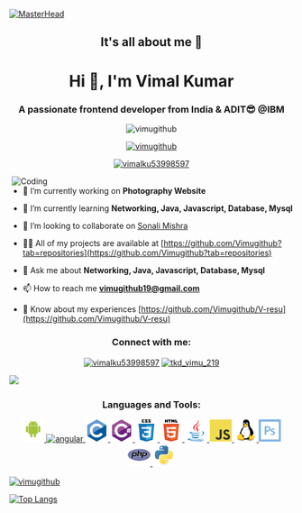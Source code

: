 [![MasterHead](https://www.beamstacks.com/blog/wp-content/uploads/2017/09/cloud-computing-banners-1024x283.jpg)](https://vimugithub.io)

<h2 align="center"> It's all about me 🤝</h2>
<h1 align="center">Hi 👋, I'm Vimal Kumar</h1>
<h3 align="center">A passionate frontend developer from India & ADIT😎 @IBM</h3>


<p align="center"> <img src="https://komarev.com/ghpvc/?username=vimugithub&label=Profile%20views&color=0e75b6&style=flat" alt="vimugithub" /> </p>

<p align="center"> <a href="https://github.com/ryo-ma/github-profile-trophy"><img src="https://github-profile-trophy.vercel.app/?username=vimugithub" alt="vimugithub" /></a> </p>

<p align="center"> <a href="https://twitter.com/vimalku53998597" target="blank"><img src="https://img.shields.io/twitter/follow/vimalku53998597?logo=twitter&style=for-the-badge" alt="vimalku53998597" /></a> </p>

<img align="right" alt="Coding" width="500" src="https://www.lambdatest.com/resources/images/news24.gif">


- 🔭 I’m currently working on **Photography Website**

- 🌱 I’m currently learning **Networking, Java, Javascript, Database, Mysql**

- 👯 I’m looking to collaborate on [Sonali Mishra](https://github.com/Missonali)

- 👨‍💻 All of my projects are available at [https://github.com/Vimugithub?tab=repositories](https://github.com/Vimugithub?tab=repositories)

- 💬 Ask me about **Networking, Java, Javascript, Database, Mysql**

- 📫 How to reach me **vimugithub19@gmail.com**

- 📄 Know about my experiences [https://github.com/Vimugithub/V-resu](https://github.com/Vimugithub/V-resu)

<h3 align="center">Connect with me:</h3>
<p align="center">
<a href="https://twitter.com/vimalku53998597" target="blank"><img align="center" src="https://raw.githubusercontent.com/rahuldkjain/github-profile-readme-generator/master/src/images/icons/Social/twitter.svg" alt="vimalku53998597" height="30" width="40" /></a>
<a href="https://instagram.com/tkd_vimu_219" target="blank"><img align="center" src="https://raw.githubusercontent.com/rahuldkjain/github-profile-readme-generator/master/src/images/icons/Social/instagram.svg" alt="tkd_vimu_219" height="30" width="40" /></a>
</p>

<img src = "https://github-readme-stats.vercel.app/api?username=Vimugithub&&show_icons=true&title_color=ffffff&icon_color=bb2acf&text_color=daf7dc&bg_color=151515">



<h3 align="center">Languages and Tools:</h3>
<p align="center"> <a href="https://developer.android.com" target="_blank" rel="noreferrer"> <img src="https://raw.githubusercontent.com/devicons/devicon/master/icons/android/android-original-wordmark.svg" alt="android" width="40" height="40"/> </a> <a href="https://angular.io" target="_blank" rel="noreferrer"> <img src="https://angular.io/assets/images/logos/angular/angular.svg" alt="angular" width="40" height="40"/> </a> <a href="https://www.cprogramming.com/" target="_blank" rel="noreferrer"> <img src="https://raw.githubusercontent.com/devicons/devicon/master/icons/c/c-original.svg" alt="c" width="40" height="40"/> </a> <a href="https://www.w3schools.com/cs/" target="_blank" rel="noreferrer"> <img src="https://raw.githubusercontent.com/devicons/devicon/master/icons/csharp/csharp-original.svg" alt="csharp" width="40" height="40"/> </a> <a href="https://www.w3schools.com/css/" target="_blank" rel="noreferrer"> <img src="https://raw.githubusercontent.com/devicons/devicon/master/icons/css3/css3-original-wordmark.svg" alt="css3" width="40" height="40"/> </a> <a href="https://www.w3.org/html/" target="_blank" rel="noreferrer"> <img src="https://raw.githubusercontent.com/devicons/devicon/master/icons/html5/html5-original-wordmark.svg" alt="html5" width="40" height="40"/> </a> <a href="https://www.java.com" target="_blank" rel="noreferrer"> <img src="https://raw.githubusercontent.com/devicons/devicon/master/icons/java/java-original.svg" alt="java" width="40" height="40"/> </a> <a href="https://developer.mozilla.org/en-US/docs/Web/JavaScript" target="_blank" rel="noreferrer"> <img src="https://raw.githubusercontent.com/devicons/devicon/master/icons/javascript/javascript-original.svg" alt="javascript" width="40" height="40"/> </a> <a href="https://www.linux.org/" target="_blank" rel="noreferrer"> <img src="https://raw.githubusercontent.com/devicons/devicon/master/icons/linux/linux-original.svg" alt="linux" width="40" height="40"/> </a> <a href="https://www.photoshop.com/en" target="_blank" rel="noreferrer"> <img src="https://raw.githubusercontent.com/devicons/devicon/master/icons/photoshop/photoshop-line.svg" alt="photoshop" width="40" height="40"/> </a> <a href="https://www.php.net" target="_blank" rel="noreferrer"> <img src="https://raw.githubusercontent.com/devicons/devicon/master/icons/php/php-original.svg" alt="php" width="40" height="40"/> </a> <a href="https://www.python.org" target="_blank" rel="noreferrer"> <img 
src="https://raw.githubusercontent.com/devicons/devicon/master/icons/python/python-original.svg" alt="python" width="40" height="40"/> </a> <a href="https://reactjs.org/" target="_blank" rel="noreferrer">
 
 <p><img align="center" src="https://github-readme-streak-stats.herokuapp.com/?user=vimugithub&" alt="vimugithub" /></p>
 
 [![Top Langs](https://github-readme-stats.vercel.app/api/top-langs/?username=Vimugithub)](https://github.com/vimugithub/github-readme-stats )
